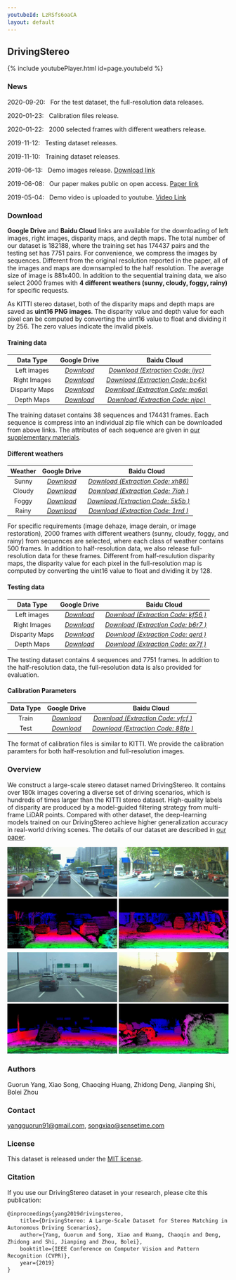 ```yaml
---
youtubeId: LzRSfs6oaCA
layout: default
---
```


## DrivingStereo

{% include youtubePlayer.html id=page.youtubeId %}

### News

2020-09-20: &nbsp; For the test dataset, the full-resolution data releases.

2020-01-23: &nbsp; Calibration files release.

2020-01-22: &nbsp; 2000 selected frames with different weathers release.

2019-11-12: &nbsp; Testing dataset releases.

2019-11-10: &nbsp; Training dataset releases.

2019-06-13: &nbsp; Demo images release. [Download link](https://drive.google.com/open?id=1T_qjjtX6UvQtLsr03EtFhBz8ZIPII7WO)

2019-06-08: &nbsp; Our paper makes public on open access. [Paper link](http://openaccess.thecvf.com/content_CVPR_2019/papers/Yang_DrivingStereo_A_Large-Scale_Dataset_for_Stereo_Matching_in_Autonomous_Driving_CVPR_2019_paper.pdf)

2019-05-04: &nbsp; Demo video is uploaded to youtube. [Video Link](https://www.youtube.com/watch?v=LzRSfs6oaCA)

### Download

**Google Drive** and **Baidu Cloud** links are available for the downloading of left images, right images, disparity maps, and depth maps. The total number of our dataset is 182188, where the training set has 174437 pairs and the testing set has 7751 pairs. For convenience, we compress the images by sequences. Different from the original resolution reported in the paper, all of the images and maps are downsampled to the half resolution. The average size of image is 881x400. In addition to the sequential training data, we also select 2000 frames with **4 different weathers (sunny, cloudy, foggy, rainy)** for specific requests.

As KITTI stereo dataset, both of the disparity maps and depth maps are saved as **uint16 PNG images**. The disparity value and depth value for each pixel can be computed by converting the uint16 value to float and dividing it by 256. The zero values indicate the invalid pixels.

#### Training data

|    Data Type   | Google Drive | &nbsp; &nbsp; &nbsp; &nbsp; &nbsp; Baidu Cloud |
|  :----------:  | :----------: | :---------: |
|  Left images   | [*Download*](https://drive.google.com/drive/folders/1KN8BSF5KovPuNpKf0W2hScVpo70bRewI?usp=sharing) | [*Download (Extraction Code: ijyc)*](https://pan.baidu.com/s/1ZrOqBjLscc4U1Wy7eezZ7A)|
|  Right Images  | [*Download*](https://drive.google.com/drive/folders/1UG1U6iZVKsSk3Amn84bE1iFN53OKlsps?usp=sharing) | [*Download (Extraction Code: bc4k)*](https://pan.baidu.com/s/1I3ZxsKxZef2LZqDopWKf6Q) |
| Disparity Maps | [*Download*](https://drive.google.com/drive/folders/18obNjqFMzPuga6ZLN4UwCAqUjP7tQlKg?usp=sharing) | [*Download (Extraction Code: ma6a)*](https://pan.baidu.com/s/1lJpMk1nWdxKjJ7cK5dPTZA) |
|   Depth Maps   | [*Download*](https://drive.google.com/drive/folders/1kXOa9hgKfzyFeO7CxWiIia1OL7lqQEoI?usp=sharing)  | [*Download (Extraction Code: njpc)*](https://pan.baidu.com/s/1Zuzw3rhFEaP0pLE1Nb_K0w)  |

The training dataset contains 38 sequences and 174431 frames. Each sequence is compress into an individual zip file which can be downloaded from above links. The attributes of each sequence are given in [our supplementary materials](http://openaccess.thecvf.com/content_CVPR_2019/supplemental/Yang_DrivingStereo_A_Large-Scale_CVPR_2019_supplemental.pdf).

#### Different weathers

|    Weather     | Google Drive | &nbsp; &nbsp; &nbsp; &nbsp; &nbsp; Baidu Cloud |
|  :----------:  | :----------: | :---------: |
|  Sunny   | [*Download*](https://drive.google.com/drive/folders/1Fugpyu29fZABySlnF9g9s9BjiQ2MXu0O?usp=sharing) | [*Download (Extraction Code: xh86)*](https://pan.baidu.com/s/1yaxKHwjKG-BrRUTSWi-jnw)|
|  Cloudy  | [*Download*](https://drive.google.com/drive/folders/10tvMmnQJ-8ESsG4FwxhgfUwke_s9CtTu?usp=sharing) | [*Download (Extraction Code: 7iqh )*](https://pan.baidu.com/s/1CAyDEzAgjl2OdtNjmKHxwg) |
|  Foggy   | [*Download*](https://drive.google.com/drive/folders/1Fh4m1DuWtca65_QkWrhvpNSZcZGt1EBX?usp=sharing) | [*Download (Extraction Code: 5k5b )*](https://pan.baidu.com/s/1skbi9AVckA_8KVZ9YuHqRg) |
|  Rainy   | [*Download*](https://drive.google.com/drive/folders/1Dmplo4Ct4XBT2zibKpJRXt6GPfWvUwmm?usp=sharing) | [*Download (Extraction Code: 1rrd )*](https://pan.baidu.com/s/1R_oqcd8P8OE7St4KTCBc_A)  |

For specific requirements (image dehaze, image derain, or image restoration), 2000 frames with different weathers (sunny, cloudy, foggy, and rainy) from sequences are selected, where each class of weather contains 500 frames. In addition to half-resolution data, we also release full-resolution data for these frames. Different from half-resulution disparity maps, the disparity value for each pixel in the full-resolution map is computed by converting the uint16 value to float and dividing it by 128.

#### Testing data

|    Data Type   | Google Drive | &nbsp; &nbsp; &nbsp; &nbsp; &nbsp; Baidu Cloud |
|  :----------:  | :----------: | :---------: |
|  Left images   | [*Download*](https://drive.google.com/drive/folders/1VjxCnOeEIGKF6GqDqrpWvDTM4keTWAC_?usp=sharing) | [*Download (Extraction Code: kf56 )*](https://pan.baidu.com/s/1NgYeZazipNJFvUH_qoIVRw) |
|  Right Images  | [*Download*](https://drive.google.com/drive/folders/1Bjo__50Ugq-PgjZyumUKgxnRXB7RdqLu?usp=sharing) | [*Download (Extraction Code: b6r7 )*](https://pan.baidu.com/s/1Jgwjaqoj-faZfKsjbneSMQ) |
| Disparity Maps | [*Download*](https://drive.google.com/drive/folders/1m6gJawtGrmrpO6DhC6jrrrDd6WMWOJCS?usp=sharing) | [*Download (Extraction Code: qerd )*](https://pan.baidu.com/s/1QTw-UtJCDRrm_sCAPM36Qw) |
|   Depth Maps   | [*Download*](https://drive.google.com/drive/folders/1bKtlM-1JaG1YYR6yBDKFOH6r8yoUyDNm?usp=sharing)  | [*Download (Extraction Code: ax7f )*](https://pan.baidu.com/s/1bk9kEpS_NIIo2ic8X458Kg)  |

The testing dataset contains 4 sequences and 7751 frames. In addition to the half-resolution data, the full-resolution data is also provided for evaluation.

#### Calibration Parameters

|    Data Type   | Google Drive | &nbsp; &nbsp; &nbsp; &nbsp; &nbsp; Baidu Cloud |
|  :----------:  | :----------: | :---------: |
|     Train      | [*Download*](https://drive.google.com/drive/folders/19e-qWaOXS5L2pLtYv7T_cJX2c6a4lOaf?usp=sharing) | [*Download (Extraction Code: vfcf )*](https://pan.baidu.com/s/1e82taDNYy3j_zjT6_WSQWw) |
|      Test      | [*Download*](https://drive.google.com/drive/folders/1cP6zOsHJUh7u3m4Sufq23ccoZmDIJrHp?usp=sharing) | [*Download (Extraction Code: 88fp )*](https://pan.baidu.com/s/1zzfW3ZE7eNsH6gaK0BA6Xw) |

The format of calibration files is similar to KITTI. We provide the calibration paramters for both half-resolution and full-resolution images.

### Overview

We construct a large-scale stereo dataset named DrivingStereo. It contains over 180k images covering a diverse set of driving scenarios, which is hundreds of times larger than the KITTI stereo dataset. High-quality labels of disparity are produced by a model-guided filtering strategy from multi-frame LiDAR points. Compared with other dataset, the deep-learning models trained on our DrivingStereo achieve higher generalization accuracy in real-world driving scenes. The details of our dataset are described in [our paper](http://openaccess.thecvf.com/content_CVPR_2019/papers/Yang_DrivingStereo_A_Large-Scale_Dataset_for_Stereo_Matching_in_Autonomous_Driving_CVPR_2019_paper.pdf).

![Examples](images/drivingstereo_examples.jpg)

### Authors

Guorun Yang, Xiao Song, Chaoqing Huang, Zhidong Deng, Jianping Shi, Bolei Zhou

### Contact

yangguorun91@gmail.com, songxiao@sensetime.com

### License

This dataset is released under the [MIT license](https://github.com/drivingstereo-dataset/drivingstereo-dataset.github.io/blob/master/LICENSE).

### Citation

If you use our DrivingStereo dataset in your research, please cite this publication:
```
@inproceedings{yang2019drivingstereo,
    title={DrivingStereo: A Large-Scale Dataset for Stereo Matching in Autonomous Driving Scenarios},
    author={Yang, Guorun and Song, Xiao and Huang, Chaoqin and Deng, Zhidong and Shi, Jianping and Zhou, Bolei},
    booktitle={IEEE Conference on Computer Vision and Pattern Recognition (CVPR)},
    year={2019}
}
```
